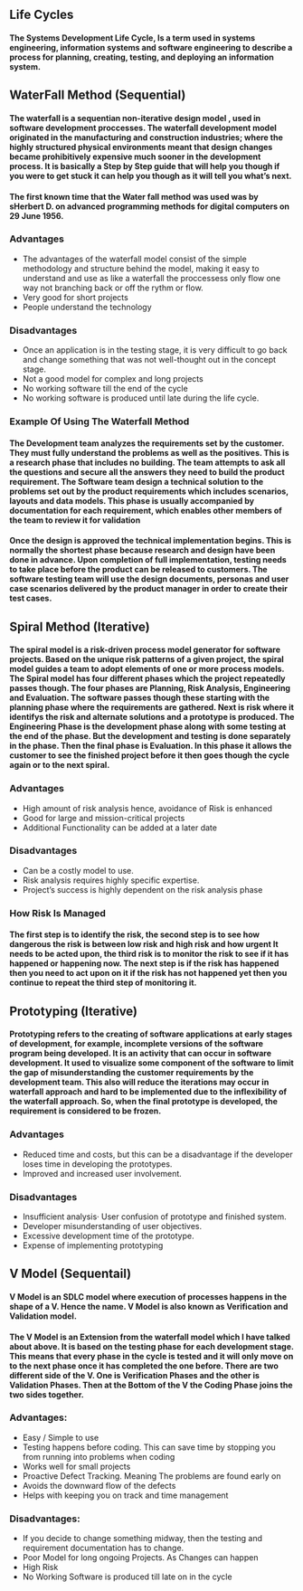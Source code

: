 ## Life Cycles

#### The Systems Development Life Cycle, Is a term used in systems engineering, information systems and software engineering to describe a process for planning, creating, testing, and deploying an information system. 

## WaterFall Method (Sequential)

#### The waterfall is a sequentian non-iterative design model , used in software development proccesses. The waterfall development model originated in the manufacturing and construction industries; where the highly structured physical environments meant that design changes became prohibitively expensive much sooner in the development process. It is basically a Step by Step guide that will help you though if you were to get stuck it can help you though as it will tell you what’s next.  

#### The first known time that the Water fall method was used was by sHerbert D. on advanced programming methods for digital computers on 29 June 1956.

### Advantages
* The advantages of the waterfall model consist of the simple methodology and structure behind the model, making it easy to understand and use as like a waterfall the proccessess only flow one way not branching back or off the rythm or flow.
* Very good for short projects
* People understand the technology

### Disadvantages
* Once an application is in the testing stage, it is very difficult to go back and change something that was not well-thought out in the concept stage.
* Not a good model for complex and long projects
* No working software till the end of the cycle
* No working software is produced until late during the life cycle.

### Example Of Using The Waterfall Method 
#### The Development team analyzes the requirements set by the customer. They must fully understand the problems as well as the positives. This is a research phase that includes no building. The team attempts to ask all the questions and secure all the answers they need to build the product requirement. The Software team design a technical solution to the problems set out by the product requirements which includes scenarios, layouts and data models. This phase is usually accompanied by documentation for each requirement, which enables other members of the team to review it for validation
#### Once the design is approved the technical implementation begins. This is normally the shortest phase because research and design have been done in advance. Upon completion of full implementation, testing needs to take place before the product can be released to customers. The software testing team will use the design documents, personas and user case scenarios delivered by the product manager in order to create their test cases.


## Spiral Method (Iterative)

#### The spiral model is a risk-driven process model generator for software projects. Based on the unique risk patterns of a given project, the spiral model guides a team to adopt elements of one or more process models. The Spiral model has four different phases which the project repeatedly passes though. The four phases are Planning, Risk Analysis, Engineering and Evaluation. The software passes though these starting with the planning phase where the requirements are gathered. Next is risk where it identifys the risk and alternate solutions and a prototype is produced. The Engineering Phase is the development phase along with some testing at the end of the phase. But the development and testing is done separately in the phase. Then the final phase is Evaluation. In this phase it allows the customer to see the finished project before it then goes though the cycle again or to the next spiral.


### Advantages 

* High amount of risk analysis hence, avoidance of Risk is enhanced
* Good for large and mission-critical projects
* Additional Functionality can be added at a later date

### Disadvantages

* Can be a costly model to use.
* Risk analysis requires highly specific expertise.
* Project’s success is highly dependent on the risk analysis phase

### How Risk Is Managed

#### The first step is to identify the risk, the second step is to see how dangerous the risk is between low risk and high risk and how urgent It needs to be acted upon, the third risk is to monitor the risk to see if it has happened or happening now. The next step is if the risk has happened then you need to act upon on it if the risk has not happened yet then you continue to repeat the third step of monitoring it.


## Prototyping (Iterative)

#### Prototyping refers to the creating of software applications at early stages of development, for example, incomplete versions of the software program being developed. It is an activity that can occur in software development. It used to visualize some component of the software to limit the gap of misunderstanding the customer requirements by the development team. This also will reduce the iterations may occur in waterfall approach and hard to be implemented due to the inflexibility of the waterfall approach. So, when the final prototype is developed, the requirement is considered to be frozen.

### Advantages

* Reduced time and costs, but this can be a disadvantage if the developer loses time in developing the prototypes.
* Improved and increased user involvement.

### Disadvantages 

* Insufficient analysis· User confusion of prototype and finished system.
* Developer misunderstanding of user objectives.
* Excessive development time of the prototype.
* Expense of implementing prototyping


## V Model (Sequentail)

#### V Model is an SDLC model where execution of processes happens in the shape of a V. Hence the name. V Model is also known as Verification and Validation model.
#### The V Model is an Extension from the waterfall model which I have talked about above. It is based on the testing phase for each development stage. This means that every phase in the cycle is tested and it will only move on to the next phase once it has completed the one before. There are two different side of the V. One is Verification Phases and the other is Validation Phases. Then at the Bottom of the V the Coding Phase joins the two sides together.

### Advantages:
* Easy / Simple to use
* Testing happens before coding. This can save time by stopping you from running into problems when coding 
* Works well for small projects
* Proactive Defect Tracking. Meaning The problems are found early on
* Avoids the downward flow of the defects 
* Helps with keeping you on track and time management 

### Disadvantages:
* If you decide to change something midway, then the testing and requirement documentation has to change.
* Poor Model for long ongoing Projects. As Changes can happen
* High Risk 
* No Working Software is produced till late on in the cycle 
